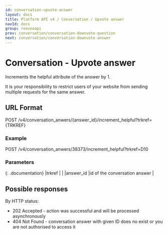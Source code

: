 ```yaml
---
id: conversation-upvote-answer
layout: docs
title: Platform API v4 / Conversation / Upvote answer
navId: docs
group: reevooapi
prev: conversation/conversation-downvote-question
next: conversation/conversation-downvote-answer
---
```


# Conversation - Upvote answer

Increments the helpful attribute of the answer by 1.

<div class="warning">
  It is your responsibility to restrict users of your website from sending multiple requests for the same answer.
</div>

## URL Format
POST /v4/conversation_anwers/{answer_id}/increment_helpful?trkref={TRKREF}

### Example
POST /v4/conversation_anwers/38373/increment_helpful?trkref=D10

### Parameters

{: .documentation}
|trkref        |                              |
|answer_id     |id of the conversation answer |

## Possible responses

By HTTP status:

 * 202 Accepted - action was successful and will be processed asynchronously
 * 404 Not Found - conversation answer with given ID does no exist or you are not authorised to access it
